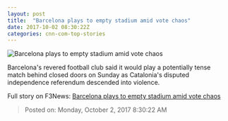 ```yaml
---
layout: post
title:  "Barcelona plays to empty stadium amid vote chaos"
date: 2017-10-02 08:30:22Z
categories: cnn-com-top-stories
---
```


![Barcelona plays to empty stadium amid vote chaos](http://i2.cdn.cnn.com/cnnnext/dam/assets/170420144636-xavi-hernandez-of-fc-barcelona-tease-super-tease.jpg)

Barcelona's revered football club said it would play a potentially tense match behind closed doors on Sunday as Catalonia's disputed independence referendum descended into violence.


Full story on F3News: [Barcelona plays to empty stadium amid vote chaos](http://www.f3nws.com/n/eqSHs)

> Posted on: Monday, October 2, 2017 8:30:22 AM

